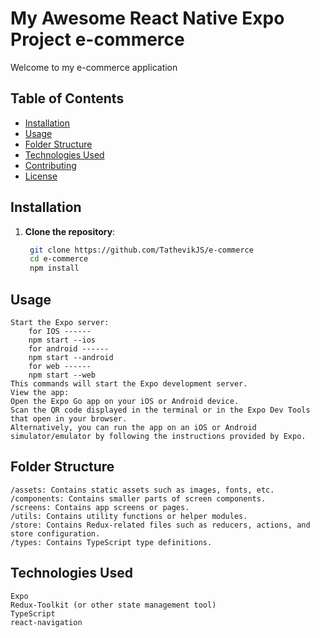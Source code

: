 # My Awesome React Native Expo Project e-commerce

Welcome to my e-commerce application

## Table of Contents

- [Installation](#installation)
- [Usage](#usage)
- [Folder Structure](#folder-structure)
- [Technologies Used](#technologies-used)
- [Contributing](#contributing)
- [License](#license)

## Installation

1. **Clone the repository**:
   ```bash
    git clone https://github.com/TathevikJS/e-commerce
    cd e-commerce
    npm install

## Usage
    Start the Expo server:
        for IOS ------
        npm start --ios
        for android ------
        npm start --android
        for web ------
        npm start --web
    This commands will start the Expo development server.
    View the app:
    Open the Expo Go app on your iOS or Android device.
    Scan the QR code displayed in the terminal or in the Expo Dev Tools that open in your browser.
    Alternatively, you can run the app on an iOS or Android simulator/emulator by following the instructions provided by Expo.

## Folder Structure
    /assets: Contains static assets such as images, fonts, etc.
    /components: Contains smaller parts of screen components.
    /screens: Contains app screens or pages.
    /utils: Contains utility functions or helper modules.
    /store: Contains Redux-related files such as reducers, actions, and store configuration.
    /types: Contains TypeScript type definitions.

## Technologies Used
    Expo
    Redux-Toolkit (or other state management tool)
    TypeScript
    react-navigation